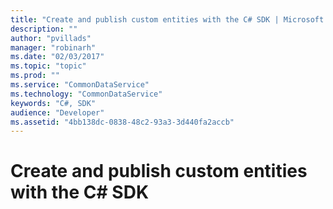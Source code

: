 ```yaml
---
title: "Create and publish custom entities with the C# SDK | Microsoft Docs"
description: ""
author: "pvillads"
manager: "robinarh"
ms.date: "02/03/2017"
ms.topic: "topic"
ms.prod: ""
ms.service: "CommonDataService"
ms.technology: "CommonDataService"
keywords: "C#, SDK"
audience: "Developer"
ms.assetid: "4bb138dc-0838-48c2-93a3-3d440fa2accb"
---
```

# Create and publish custom entities with the C# SDK 

